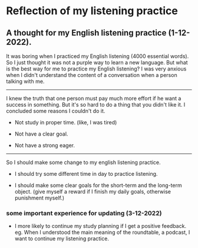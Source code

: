 # Reflection of my listening practice

## A thought for my English listening practice (1-12-2022).

It was boring when I practiced my English listening (4000 essential words). So I just thought it was not a purple way to learn a new language. But what is the best way for me to practice my English listening? I was very anxious when I didn't understand the content of a conversation when a person talking with me. 

---

I knew the truth that one person must pay much more effort if he want a success in something. But it's so hard to do a thing that you didn't like it. I concluded some reasons I couldn't do it.

- Not study in proper time. (like, I was tired)

- Not have a clear goal.

- Not have a strong eager.

---

So I should make some change to my english listening practice. 

- I should try some different time in day to practice listening. 

- I should make some clear goals for the short-term and the long-term object. (give myself a reward if I finish my daily goals, otherwise punishment myself.)


### some important experience for updating (3-12-2022)

- I more likely to continue my study planning if I get a positive feedback.
eg. When I understood the main meaning of the roundtable, a podcast, I want to continue my listening practice.